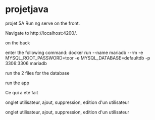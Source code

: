 # projetjava
projet 5A
Run ng serve on the front. 

Navigate to http://localhost:4200/. 



on the back 

enter the following command:
docker run --name mariadb --rm -e MYSQL_ROOT_PASSWORD=toor -e MYSQL_DATABASE=defaultdb -p 3306:3306 mariadb

run the 2 files for the database

run the app


Ce qui a été fait

onglet utilisateur, ajout, suppression, edition d'un utilisateur 

onglet utilisateur, ajout, suppression, edition d'un utilisateur 
